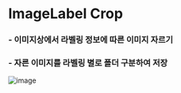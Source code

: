 # ImageLabel Crop

### - 이미지상에서 라벨링 정보에 따른 이미지 자르기
### - 자른 이미지를 라벨링 별로 폴더 구분하여 저장

![image](https://user-images.githubusercontent.com/55525614/178114486-5db0e35d-8717-4258-a662-62e3a1bf3101.png)

